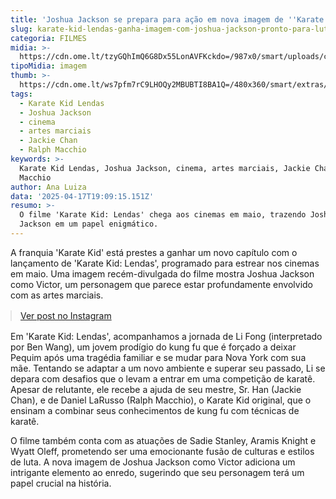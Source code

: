 ```yaml
---
title: 'Joshua Jackson se prepara para ação em nova imagem de ''Karate Kid: Lendas'''
slug: karate-kid-lendas-ganha-imagem-com-joshua-jackson-pronto-para-lutar
categoria: FILMES
midia: >-
  https://cdn.ome.lt/tzyGQhImQ6G8Dx55LonAVFKckdo=/987x0/smart/uploads/conteudo/fotos/karate-kid-lendas_aPxdYSo.png
tipoMidia: imagem
thumb: >-
  https://cdn.ome.lt/ws7pfm7rC9LHOQy2MBUBTI8BA1Q=/480x360/smart/extras/conteudos/karate-kid-legends_c2rFczD.png
tags:
  - Karate Kid Lendas
  - Joshua Jackson
  - cinema
  - artes marciais
  - Jackie Chan
  - Ralph Macchio
keywords: >-
  Karate Kid Lendas, Joshua Jackson, cinema, artes marciais, Jackie Chan, Ralph
  Macchio
author: Ana Luiza
data: '2025-04-17T19:09:15.151Z'
resumo: >-
  O filme 'Karate Kid: Lendas' chega aos cinemas em maio, trazendo Joshua
  Jackson em um papel enigmático.
---
```


A franquia 'Karate Kid' está prestes a ganhar um novo capítulo com o lançamento de 'Karate Kid: Lendas', programado para estrear nos cinemas em maio. Uma imagem recém-divulgada do filme mostra Joshua Jackson como Victor, um personagem que parece estar profundamente envolvido com as artes marciais.

<blockquote class="instagram-media" data-instgrm-permalink="https://www.instagram.com/p/DIjl3Frv1h7/" data-instgrm-version="14" style="width:100%; max-width:540px; margin:1rem auto;"><a href="https://www.instagram.com/p/DIjl3Frv1h7/">Ver post no Instagram</a></blockquote>

Em 'Karate Kid: Lendas', acompanhamos a jornada de Li Fong (interpretado por Ben Wang), um jovem prodígio do kung fu que é forçado a deixar Pequim após uma tragédia familiar e se mudar para Nova York com sua mãe. Tentando se adaptar a um novo ambiente e superar seu passado, Li se depara com desafios que o levam a entrar em uma competição de karatê. Apesar de relutante, ele recebe a ajuda de seu mestre, Sr. Han (Jackie Chan), e de Daniel LaRusso (Ralph Macchio), o Karate Kid original, que o ensinam a combinar seus conhecimentos de kung fu com técnicas de karatê.

O filme também conta com as atuações de Sadie Stanley, Aramis Knight e Wyatt Oleff, prometendo ser uma emocionante fusão de culturas e estilos de luta. A nova imagem de Joshua Jackson como Victor adiciona um intrigante elemento ao enredo, sugerindo que seu personagem terá um papel crucial na história.

